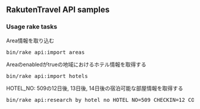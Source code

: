 ## RakutenTravel API samples

### Usage rake tasks

Area情報を取り込む

<pre>
bin/rake api:import_areas
</pre>

Areaのenabledがtrueの地域におけるホテル情報を取得する

<pre>
bin/rake api:import_hotels
</pre>

HOTEL_NO: 509の12日後, 13日後, 14日後の宿泊可能な部屋情報を取得する

<pre>
bin/rake api:research_by_hotel_no HOTEL_NO=509 CHECKIN=12 COUNT=3
</pre>
